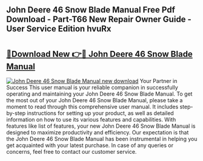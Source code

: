 ## John Deere 46 Snow Blade Manual Free Pdf Download - Part-T66 New Repair Owner Guide - User Service Edition hvuRx

# <h2><a href="http://bc85771.oget.top/?id=John+Deere+46+Snow+Blade+Manual">🔗Download New 👉🔴 John Deere 46 Snow Blade Manual</a></h2>

[![John Deere 46 Snow Blade Manual new download](https://i.imgur.com/5g1atiW.png)](http://bc85771.oget.top/?id=John+Deere+46+Snow+Blade+Manual)
Your Partner in Success This user manual is your reliable companion in successfully operating and maintaining your John Deere 46 Snow Blade Manual. To get the most out of your John Deere 46 Snow Blade Manual, please take a moment to read through this comprehensive user manual. It includes step-by-step instructions for setting up your product, as well as detailed information on how to use its various features and capabilities. With features like list of features, your new John Deere 46 Snow Blade Manual is designed to maximize productivity and efficiency. Our expectation is that the John Deere 46 Snow Blade Manual has been instrumental in helping you get acquainted with your latest purchase. In case of any queries or concerns, feel free to contact our customer service.
